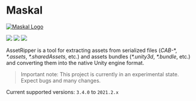 # Maskal

[![Maskal Logo](https://i.imgur.com/xcQJklF.png)](https://i.imgur.com/xcQJklF.png)

[![](https://img.shields.io/github/downloads/pavel1337228/Maskal/total.svg)](https://github.com/pavel1337228/Maskal/releases)
[![](https://img.shields.io/github/downloads/pavel1337228/Maskal/latest/total.svg)](https://github.com/pavel1337228/Maskal/releases/latest)
[![](https://img.shields.io/github/v/release/pavel1337228/Maskal)](https://github.com/pavel1337228/Maskal/releases/latest)

AssetRipper is a tool for extracting assets from serialized files (*CAB-*\*, *\*.assets*, *\*.sharedAssets*, etc.) and assets bundles (*\*.unity3d*, *\*.bundle*, etc.) and converting them into the native Unity engine format.

> Important note: This project is currently in an experimental state. Expect bugs and many changes.

Current supported versions: `3.4.0` to `2021.2.x`

